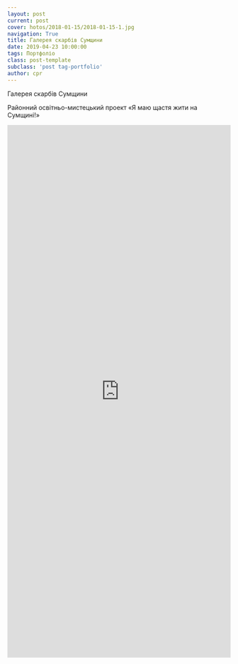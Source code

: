 ```yaml
---
layout: post
current: post
cover: hotos/2018-01-15/2018-01-15-1.jpg
navigation: True
title: Галерея скарбів Сумщини
date: 2019-04-23 10:00:00
tags: Портфоліо
class: post-template
subclass: 'post tag-portfolio'
author: cpr
---
```


Галерея скарбів Сумщини

Районний освітньо-мистецький проект «Я маю щастя жити на Сумщині!»

<iframe src="https://cdn.flipsnack.com/widget/v2/widget.html?hash=ftmlv5icb" width="100%" height="1200" seamless="seamless" scrolling="no" frameBorder="0" allowFullScreen></iframe>
